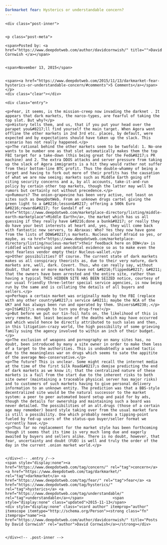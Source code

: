 ```yaml
---
Darkmarket fear: Hysterics or understandable concern?
---
```

<article class="post-listing post-12067 post type-post status-publish format-standard has-post-thumbnail hentry category-deepdot-news tag-concern tag-darkmarket tag-fear tag-hysterics tag-understandable">
    
    <div class="post-inner">
    
    
    <p class="post-meta">
    
    <span>Posted by: <a href="https://www.deepdotweb.com/author/davidcornwish/" title="">David Cornwish </a></span>
    
    
    <span>November 13, 2015</span>
    
    
    <span><a href="https://www.deepdotweb.com/2015/11/13/darkmarket-fear-hysterics-or-understandable-concern/#comments">5 Comments</a></span>
    </p>
    <div class="clear"></div>
    
    <div class="entry">
    
    <p>Fear, it seems, is the mission-creep now invading the darknet . It appears that dark markets, the narco-types, are fearful of taking the top slot. But why?</p>
    <p>History tells them, and us, that if you put your head over the parapet you&#8217;ll find yourself the main target. When Agora went offline the other markets in 2nd 3rd etc. places, by default, were expected and by expectations should have taken up the slack. This scenario has not really happened.</p>
    <p>The rational behind the other markets seem to be twofold: 1. No-one wants to be number one as that slot automatically makes them the top FBI target for a take-down (this being great for the Fed&#8217;s PR machine) and 2. The extra DDOS attacks and server pressure from taking up the slack of Agora immigrants is a hit they would rather not suffer from their bottom-line BTC profit. Thus the double-whammy of being a target and having to fork out more of their profits has the causation of what we are now seeing; markets such as Middle Earth going off citing security concerns and a, by all accounts, take-it-and-run policy by certain other top markets, though the latter may well be rumors but certainly not without precedence.</p>
    <p>Rumours? The onion-grapevine has been very active, not least on sites such as DeepDotWeb. From an unknown drugs cartel giving the green light to a &#8216;lesson&#8217; offering a 500k Euro &#8216;reward&#8217; for Gandalf of <a href="https://www.deepdotweb.com/marketplace-directory/listing/middle-earth-marketplace">Middle Earth</a>, the market which has us all guessing if they really have &#8216;done a bunk&#8217; or really they do have your best interests at heart and, yes, they will come back with fantastic new servers, to Abraxas: Who? Yes they now have gone from the lists of DDW&#8217;s markets. Nucleus also? Afraid so yes, or maybe, as <a href="https://www.deepdotweb.com/marketplace-directory/listing/nucleus-market">their feedback here on DDW</a> is riddled with warnings and anecdotal evidence so as to make even the most fearless vendor empty their Nucleus-wallet.</p>
    <p>Other possibilities? Of course. The current state of dark markets makes us all conspiracy theorists as, due to their very nature, dark markets are, well, dark. Covert. Thus, who can really say, without doubt, that one or more markets have not &#8216;flipped&#8217; &#8211; that the owners have been arrested and the entire site, rather than having a typical THIS HIDDEN SITE HAS BEEN SEIZED notice, courtesy of our usual friendly three-letter special service agencies, is now being run by the same and is collating the details of all buyers and sellers.</p>
    <p>Perhaps a certain market was originally made by the FBI (replace with any other country&#8217;s service &#8211; maybe the NCA of the UK? and has always been run and operated by them. Shivers&#8230;.</p>
    <p>It&#8217;s enough to turn you drug-free!</p>
    <p>But before we put our tin-foil hats on, the likelihood of this is very remote. Not least because of the deaths which may have occurred and which would hence be directly attributed to such sales and then, in this litigation-crazy world, the high possibility of some grieving family suing the agency involved to within an inch of their budget.</p>
    <p>The exclusion of weapons and pornography on many sites has, no doubt, been introduced by many a site owner in order to make them less of a target to the authorities. This is undoubtedly a wasted tactic due to the meaningless war on drugs which seems to sate the appitite of the average Neo-conservative.</p>
    <p>The future? This is unclear. Some might recall the internet media at the time of the first Silk Road&#8217;s demise predicting the end of dark markets as we know it; that the centralized nature of these markets is a fail from the start due to the inherent risks to both site owner (maintaining a traceable physical server has major risks) and to customers of such markets having to give personal delivery information to an unknown entity. The prediction was that a BBS-style decentralized site would be the natural successor to the market system: a peer to peer automated board setup and paid for by ads, though the details for ownership and maintaining such a board was never detailed. The possibilities of an alt.drugs (those of a certain age may remember) board style taking over from the usual market fare is still a possibility. One which probably needs a tipping-point fueled by fed-up users of the status-quo buyer/seller format we currently have.</p>
    <p>Thus far no replacement for the market style has been forthcoming though it seems that its time is very much long due and eagerly awaited by buyers and sellers alike. There is no doubt, however, that fear, uncertainty and doubt (FUD) is well and truly the order of the day in the current .onion market world.</p>
    
    
    </div><!-- .entry /-->
    <span style="display:none"><a href="https://www.deepdotweb.com/tag/concern/" rel="tag">concern</a> <a href="https://www.deepdotweb.com/tag/darkmarket/" rel="tag">darkmarket</a> <a href="https://www.deepdotweb.com/tag/fear/" rel="tag">fear</a> <a href="https://www.deepdotweb.com/tag/hysterics/" rel="tag">hysterics</a> <a href="https://www.deepdotweb.com/tag/understandable/" rel="tag">understandable</a></span>				<span style="display:none" class="updated">2015-11-13</span>
    <div style="display:none" class="vcard author" itemprop="author" itemscope itemtype="http://schema.org/Person"><strong class="fn" itemprop="name"><a href="https://www.deepdotweb.com/author/davidcornwish/" title="Posts by David Cornwish" rel="author">David Cornwish</a></strong></div>
    
    
    </div><!-- .post-inner -->
</article><!-- .post-listing -->

